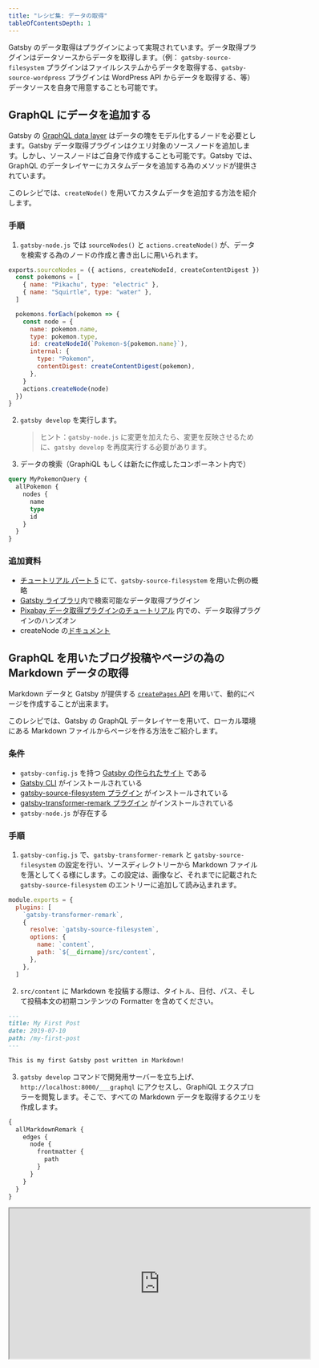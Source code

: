 ```yaml
---
title: "レシピ集: データの取得"
tableOfContentsDepth: 1
---
```


Gatsby のデータ取得はプラグインによって実現されています。データ取得プラグインはデータソースからデータを取得します。（例： `gatsby-source-filesystem` プラグインはファイルシステムからデータを取得する、`gatsby-source-wordpress` プラグインは WordPress API からデータを取得する、等）データソースを自身で用意することも可能です。

## GraphQL にデータを追加する

Gatsby の [GraphQL data layer](/docs/querying-with-graphql/) はデータの塊をモデル化するノードを必要とします。Gatsby データ取得プラグインはクエリ対象のソースノードを追加します。しかし、ソースノードはご自身で作成することも可能です。Gatsby では、GraphQL のデータレイヤーにカスタムデータを追加する為のメソッドが提供されています。

このレシピでは、`createNode()` を用いてカスタムデータを追加する方法を紹介します。

### 手順

1. `gatsby-node.js` では `sourceNodes()` と `actions.createNode()` が、データを検索する為のノードの作成と書き出しに用いられます。

```javascript:title=gatsby-node.js
exports.sourceNodes = ({ actions, createNodeId, createContentDigest }) => {
  const pokemons = [
    { name: "Pikachu", type: "electric" },
    { name: "Squirtle", type: "water" },
  ]

  pokemons.forEach(pokemon => {
    const node = {
      name: pokemon.name,
      type: pokemon.type,
      id: createNodeId(`Pokemon-${pokemon.name}`),
      internal: {
        type: "Pokemon",
        contentDigest: createContentDigest(pokemon),
      },
    }
    actions.createNode(node)
  })
}
```

2. `gatsby develop` を実行します。

   > ヒント：`gatsby-node.js` に変更を加えたら、変更を反映させるために、`gatsby develop` を再度実行する必要があります。

3. データの検索（GraphiQL もしくは新たに作成したコンポーネント内で）

```graphql
query MyPokemonQuery {
  allPokemon {
    nodes {
      name
      type
      id
    }
  }
}
```

### 追加資料

- [チュートリアル パート 5](/tutorial/part-five/#source-plugins) にて、`gatsby-source-filesystem` を用いた例の概略
- [Gatsby ライブラリ](/plugins/?=source)内で検索可能なデータ取得プラグイン
- [Pixabay データ取得プラグインのチュートリアル](/docs/pixabay-source-plugin-tutorial/) 内での、データ取得プラグインのハンズオン
- createNode の[ドキュメント](/docs/actions/#createNode)

## GraphQL を用いたブログ投稿やページの為の Markdown データの取得

Markdown データと Gatsby が提供する [`createPages` API](/docs/actions/#createPage) を用いて、動的にページを作成することが出来ます。

このレシピでは、Gatsby の GraphQL データレイヤーを用いて、ローカル環境にある Markdown ファイルからページを作る方法をご紹介します。

### 条件

- `gatsby-config.js` を持つ [Gatsby の作られたサイト](/docs/quick-start) である
- [Gatsby CLI](/docs/gatsby-cli) がインストールされている
- [gatsby-source-filesystem プラグイン](/packages/gatsby-source-filesystem) がインストールされている
- [gatsby-transformer-remark プラグイン](/packages/gatsby-transformer-remark) がインストールされている
- `gatsby-node.js` が存在する

### 手順

1. `gatsby-config.js` で、`gatsby-transformer-remark` と `gatsby-source-filesystem` の設定を行い、ソースディレクトリーから Markdown ファイルを落としてくる様にします。この設定は、画像など、それまでに記載された `gatsby-source-filesystem` のエントリーに追加して読み込まれます。

```js:title=gatsby-config.js
module.exports = {
  plugins: [
    `gatsby-transformer-remark`,
    {
      resolve: `gatsby-source-filesystem`,
      options: {
        name: `content`,
        path: `${__dirname}/src/content`,
      },
    },
  ]
```

2. `src/content` に Markdown を投稿する際は、タイトル、日付、パス、そして投稿本文の初期コンテンツの Formatter を含めてください。

```markdown:title=src/content/my-first-post.md
---
title: My First Post
date: 2019-07-10
path: /my-first-post
---

This is my first Gatsby post written in Markdown!
```

3. `gatsby develop` コマンドで開発用サーバーを立ち上げ、`http://localhost:8000/___graphql` にアクセスし、GraphiQL エクスプロラーを閲覧します。そこで、すべての Markdown データを取得するクエリを作成します。

```graphql
{
  allMarkdownRemark {
    edges {
      node {
        frontmatter {
          path
        }
      }
    }
  }
}
```

<iframe
  title="Query for all markdown"
  src="https://q4xpb.sse.codesandbox.io/___graphql?explorerIsOpen=false&query=%7B%0A%20%20allMarkdownRemark%20%7B%0A%20%20%20%20edges%20%7B%0A%20%20%20%20%20%20node%20%7B%0A%20%20%20%20%20%20%20%20frontmatter%20%7B%0A%20%20%20%20%20%20%20%20%20%20path%0A%20%20%20%20%20%20%20%20%7D%0A%20%20%20%20%20%20%7D%0A%20%20%20%20%7D%0A%20%20%7D%0A%7D"
  width="600"
  height="300"
/>

4. `gatsby-node.js` への GraphQL クエリをコピーして結果をループすることにより、ビルド時に Markdown 投稿からページを作成する JavaScript のコードを追加します。

```js:title=gatsby-node.js
const path = require(`path`)

exports.createPages = async ({ actions, graphql }) => {
  const { createPage } = actions

  const result = await graphql(`
    {
      allMarkdownRemark {
        edges {
          node {
            frontmatter {
              path
            }
          }
        }
      }
    }
  `)
  if (result.errors) {
    console.error(result.errors)
  }

  result.data.allMarkdownRemark.edges.forEach(({ node }) => {
    createPage({
      path: node.frontmatter.path,
      component: path.resolve(`src/templates/post.js`),
    })
  })
}
```

5. ビルド時に、Markdown コンテンツから動的にページを生成するための GraphQL クエリを含む投稿テンプレートを `src/templates` に追加します。

```jsx:title=src/templates/post.js
import React from "react"
import { graphql } from "gatsby"

export default function Template({ data }) {
  const { markdownRemark } = data // data.markdownRemark holds your post data
  const { frontmatter, html } = markdownRemark
  return (
    <div className="blog-post">
      <h1>{frontmatter.title}</h1>
      <h2>{frontmatter.date}</h2>
      <div
        className="blog-post-content"
        dangerouslySetInnerHTML={{ __html: html }}
      />
    </div>
  )
}

export const pageQuery = graphql`
  query($path: String!) {
    markdownRemark(frontmatter: { path: { eq: $path } }) {
      html
      frontmatter {
        date(formatString: "MMMM DD, YYYY")
        path
        title
      }
    }
  }
`
```

6. `gatsby develop` コマンドを実行して、開発サーバーを再起動します。投稿は `http://localhost:8000/my-first-post` で閲覧できます。

### 追加資料

- [チュートリアル：データからページをプログラムで作成する](/tutorial/part-seven/)
- [ページの作成と編集](/docs/creating-and-modifying-pages/)
- [マークダウンのページを追加](/docs/adding-markdown-pages/)
- [プログラムでデータからページを作成する方法](/docs/programmatically-create-pages-from-data/)
- このレシピの[参考リポジトリ](https://github.com/gatsbyjs/gatsby/tree/master/examples/recipe-sourcing-markdown)

## WordPress のデータを扱う

### 条件

- `gatsby-config.js` と `gatsby-node.js` が存在する [Gatsby サイト](/docs/quick-start/)であること
- WordPress インスタンスであること（自分でホスティングしているもの、Wordpress.com 上で展開しているもののどちらでも）

### 手順

1. 次のコマンドを実行して、`gatsby-source-wordpress` プラグインをインストール

```shell
npm install gatsby-source-wordpress --save
```

2. プラグインの設定の為に、`gatsby-config.js` に次にコードを追記

```javascript:title=gatsby-config.js
module.exports = {
  ...
  plugins: [
    {
      resolve: `gatsby-source-wordpress`,
      options: {
        // baseUrl will need to be updated with your WordPress source
        baseUrl: `wpexample.com`,
        protocol: `https`,
        // is it hosted on wordpress.com, or self-hosted?
        hostingWPCOM: false,
        // does your site use the Advanced Custom Fields Plugin?
        useACF: false
      }
    },
  ]
}
```

> **ヒント：** プラグインの設定については、[`gatsby-source-wordpress` プラグインの Docs](/packages/gatsby-source-wordpress/?=wordpre#how-to-use) を参考にしてください

3. 次のコードを含むテンプレートコンポーネントを `src/templates/post.js` に作成します

```jsx:title=post.js
import React, { Component } from "react"
import { graphql } from "gatsby"
import PropTypes from "prop-types"

class Post extends Component {
  render() {
    const post = this.props.data.wordpressPost

    return (
      <>
        <h1>{post.title}</h1>
        <div dangerouslySetInnerHTML={{ __html: post.content }} />
      </>
    )
  }
}

Post.propTypes = {
  data: PropTypes.object.isRequired,
  edges: PropTypes.array,
}

export default Post

export const pageQuery = graphql`
  query($id: String!) {
    wordpressPost(id: { eq: $id }) {
      title
      content
    }
  }
`
```

4. `gatsby-node.js` に次のサンプルコードを貼り付けて、WordPress の投稿の為のページを動的に作成します：

```javascript:title=gatsby-node.js
const path = require(`path`)
const { slash } = require(`gatsby-core-utils`)

exports.createPages = async ({ graphql, actions }) => {
  const { createPage } = actions

  // query content for WordPress posts
  const result = await graphql(`
    query {
      allWordpressPost {
        edges {
          node {
            id
            slug
          }
        }
      }
    }
  `)

  const postTemplate = path.resolve(`./src/templates/post.js`)
  result.data.allWordpressPost.edges.forEach(edge => {
    createPage({
      // `path` will be the url for the page
      path: edge.node.slug,
      // specify the component template of your choice
      component: slash(postTemplate),
      // In the ^template's GraphQL query, 'id' will be available
      // as a GraphQL variable to query for this posts's data.
      context: {
        id: edge.node.id,
      },
    })
  })
}
```

5. `gatsby-develop` を実行して、新しく生成されたページを閲覧しにいきます

6. `http://localhost:8000/__graphql` で `GraphiQL IDE` を表示して、Docs や `allWordpressPosts` に対するクエリーフィールドの監視をするエクスプローラーを開きます。

上記 `gatsby-node.js` で作成された動的ページには、特定の投稿に移動する為の一意のパスがあり、投稿用のテンプレートコンポーネントと WordPress 投稿コンテンツのソースとなるサンプル GraphQL クエリを使用します。

### 追加資料

- [Getting Started with WordPress and Gatsby](/blog/2019-04-26-how-to-build-a-blog-with-wordpress-and-gatsby-part-1/)
- [WordPress のデータを利用する](/docs/sourcing-from-wordpress/) へ進む
- [データを利用する例](https://github.com/gatsbyjs/gatsby/tree/master/examples/using-wordpress)

## Sourcing data from Contentful

### 条件

- [Gatsby サイト](/docs/quick-start/) であること
- [Contentful アカウント](https://www.contentful.com/) をもっていること
- [Contentful CLI](https://www.npmjs.com/package/contentful-cli) がインストールされていること

### 手順

1. まず、Contentful CLI を使って Contentful にログインしてください。アカウントを持っていない場合にアカウントを作成するのに役立ちます。

```shell
contentful login
```

1. Contentful Space や Space ID を持っている場合には、ステップ 2 と 3 はスキップできます。まだ Contentful Space を作成していない場合には、新しく作成してください。コマンドの最後で割り振られた Space ID は保存してください。

ヒント：新しいアカウントの場合、デフォルトのオンボーディング Space は上書きされます。詳しくは [spaces included with your account](https://app.contentful.com/account/profile/space_memberships) を見てください。

```shell
contentful space create --name 'Gatsby example'
```

1. `<space ID>` の代わりに、前のコマンドから返された新しい Space ID を使用して、サンプルのブログコンテンツで新しい Space を作成（seed）します。

```shell
contentful space seed -s '<space ID>' -t blog
```

例えば、Space ID は右のように配置します： `contentful space seed -s '22fzx88spbp7' -t blog`

1. Space への新しいアクセストークンを作成します。このトークンは記憶してください。Step 6 で必要になります。

```shell
contentful space accesstoken create -s '<space ID>' --name 'Example token'
```

1. あなたの Gatsby サイトに `gatsby-source-contentful` プラグインをインストールします：

```shell
npm install --save gatsby-source-contentful
```

1. `gatsby-config.js` を編集して、`gatsby-source-contentful` を `plugins` の配列に追加して、プラグインを有効化します。セキュリティー為に、Space ID やトークンの管理には[環境変数](/docs/environment-variables/)を用いることを強く検討してみてください。

```javascript:title=gatsby-config.js
plugins: [
   // add to array along with any other installed plugins
   // highlight-start
   {


    resolve: `gatsby-source-contentful`,
    options: {
      spaceId: `<space ID>`, // or process.env.CONTENTFUL_SPACE_ID
      accessToken: `<access token>`, // or process.env.CONTENTFUL_TOKEN
    },
  },
  // highlight-end
],
```

7. `gatsby develop` を実行し、サイトのコンパイルが成功したことを確認してください。

8) `http://localhost:8000/___graphql` にアクセスして、[GraphiQL editor](/docs/introducing-graphiql/) を使い、データを検索してください。Contentful プラグインによって、あなたのサイトに、あなたの Contentful ウェブサイトのすべての Content タイプを含む新しいノードタイプがいくつか追加されます。"Blog Post" という Content タイプを持つあなたの Example Space は、GraphQL に `allContentfulBlogPost` ノードタイプを作成します。

![the graphql interface, with a sample query outlined below](../images/recipe-sourcing-contentful-graphql.png)

Contentful からブログ投稿の titles に対してクエリを投げる場合には、次の GraphQL クエリを使用してください：

```graphql
{
  allContentfulBlogPost {
    edges {
      node {
        title
      }
    }
  }
}
```

Contentful ノードは `createdAt` や `node_locale` の様ないくつかのメタフィールドも含みます。

9. ブログの投稿へのリンクのリストを表示するには、`/src/pages/blog.js` を作成してください。このページでは、すべての投稿が更新日順に表示されます。

```jsx:title=src/pages/blog.js
import React from "react"
import { graphql, Link } from "gatsby"

const BlogPage = ({ data }) => (
  <div>
    <h1>Blog</h1>
    <ul>
      {data.allContentfulBlogPost.edges.map(({ node, index }) => (
        <li key={index}>
          <Link to={`/blog/${node.slug}`}>{node.title}</Link>
        </li>
      ))}
    </ul>
  </div>
)

export default BlogPage

export const query = graphql`
  {
    allContentfulBlogPost(sort: { fields: [updatedAt] }) {
      edges {
        node {
          title
          slug
        }
      }
    }
  }
`
```

投稿詳細ページを含む Contentful サイト構築を続けるには、他の [Gatsby docs](/docs/sourcing-from-contentful/) と下記の追加資料をチェックしてみてください。

### 追加資料

- [Building a Site with React and Contentful](/blog/2018-1-25-building-a-site-with-react-and-contentful/)
- [Contentful のデータ利用についてもっと見る](/docs/sourcing-from-contentful/)
- [Contentful データ取得プラグイン](/packages/gatsby-source-contentful/)
- [Long-text field types returned as objects](/packages/gatsby-source-contentful/#a-note-about-longtext-fields)
- [このレシピの例](https://github.com/gatsbyjs/gatsby/tree/master/examples/recipe-sourcing-contentful)

## 外部ソースからデータを読み込み、GraphQL を使わずページを作成する

[GraphQL の利用を検討すべき理由はいくつかありますが](/docs/why-gatsby-uses-graphql/)、ページ内にデータを内包させる為に、必ずしも GraphQL データレイヤーを用いる必要はありません。GraphQL とソース プラグインを経由せず、`createPages` API を利用して、まだ構築されていないデータを直接 Gatsby サイトに読み込むことができます。

このレシピでは、[PokéAPI’s REST endpoints](https://www.pokeapi.co/) からデータを取得して動的にページを作成していきます。[完全な例](https://github.com/jlengstorf/gatsby-with-unstructured-data/) は Github にあります。

### 条件

- `gatsby-node.js` を持つ Gatsby サイトであること
- [Gatsby CLI](/docs/gatsby-cli) がインストールされていること
- npm から [axios](https://www.npmjs.com/package/axios) がインストールされていること

### 手順

1. `gatsby-node.js` で、PokéAPI からデータを取得する JavaScript コードを追加して、プログラムでインデックスページを作成します：

```js:title=gatsby-node.js
const axios = require("axios")

const get = endpoint => axios.get(`https://pokeapi.co/api/v2${endpoint}`)

const getPokemonData = names =>
  Promise.all(
    names.map(async name => {
      const { data: pokemon } = await get(`/pokemon/${name}`)
      return { ...pokemon }
    })
  )
exports.createPages = async ({ actions: { createPage } }) => {
  const allPokemon = await getPokemonData(["pikachu", "charizard", "squirtle"])

  // Create a page that lists Pokémon.
  createPage({
    path: `/`,
    component: require.resolve("./src/templates/all-pokemon.js"),
    context: { allPokemon },
  })
}
```

2. ホームページに Pokémon を表示させるテンプレートを作成します：

```jsx:title=src/templates/all-pokemon.js
import React from "react"

export default ({ pageContext: { allPokemon } }) => (
  <div>
    <h1>Behold, the Pokémon!</h1>
    <ul>
      {allPokemon.map(pokemon => (
        <li key={pokemon.id}>
          <img src={pokemon.sprites.front_default} alt={pokemon.name} />
          <p>{pokemon.name}</p>
        </li>
      ))}
    </ul>
  </div>
)
```

1. `gatsby develop` を実行して、データを取得、ページの構築、開発用サーバーを立ち上げます。
2. ホームページをブラウザーで閲覧します：`http://localhost:8000`

### 追加資料

- [Full Pokemon data repo](https://github.com/jlengstorf/gatsby-with-unstructured-data/)
- 非構造化データの利用についてもっと知るには、[Using Gatsby without GraphQL](/docs/using-gatsby-without-graphql/) をみてください
- より複雑な Gatsby サイトの為に、いつ、どのように[GraphQL でデータを検索するか](/docs/querying-with-graphql/)

## Drupal からコンテンツを読み込む

### 条件

- [Gatsby サイト](/docs/quick-start) であること
- [Drupal](http://drupal.org) サイトであること
- Drupal サイトに [JSON:API module](https://www.drupal.org/project/jsonapi) がインストールされていて使用可能であること

### 手順

1. `gatsby-source-drupal` をインストールしてください。

```shell
npm install --save gatsby-source-drupal
```

1. `gatsby-config.js` を編集し、プラグインを有効化してください。

```javascript:title=gatsby-config.js
module.exports = {
  plugins: [
    {
      resolve: `gatsby-source-drupal`,
      options: {
        baseUrl: `https://your-website/`,
        apiBase: `api`, // optional, defaults to `jsonapi`
      },
    },
  ],
}
```

3. コマンドを実行し、開発用サーバーを立ち上げて、`http://localhost:8000/___graphql` で GraphiQL エクスプローラーを開いてください。Explorer タブの下に、Drupal ブロックの場合は `allBlockBlock` 、Drupal サイトのすべてのコンテンツタイプの場合は新しいノードタイプが表示されます。例えば、もし「ページ」コンテンツタイプがある場合では、`allNodePage` として使用可能になります。すべての「ページ」ノードの title と body を検索するには、次のようなクエリを使用します：

```graphql
{
  allNodePage {
    edges {
      node {
        title
        body {
          value
        }
      }
    }
  }
}
```

4. Drupal データを使うには、Gatsby サイトの `src/pages/drupal.js` に新しいページを作成してください。このページには、すべての Drupal「ページ」ノードがリスト表示されます。

**ヒント：** 正確な GraphQL スキーマは、Drupal インスタンスの構造に依存します。

```jsx:title=src/pages/drupal.js
import React from "react"
import { graphql } from "gatsby"

const DrupalPage = ({ data }) => (
  <div>
    <h1>Drupal pages</h1>
    <ul>
    {data.allNodePage.edges.map(({ node, index }) => (
      <li key={index}>
        <h2>{node.title}</h2>
        <div>
          {node.body.value}
        </div>
      </li>
    ))}
   </ul>
  </div>
)

export default DrupalPage

export const query = graphql`
  {
  allNodePage {
    edges {
      node {
        title
        body {
          value
        }
      }
    }
  }
}
```

1. 開発用サーバーを起動すると、`http://localhost:8000/drupal` に訪問することで新しいページを閲覧できます。

### 追加資料

- [Using Decoupled Drupal with Gatsby](/blog/2018-08-13-using-decoupled-drupal-with-gatsby/)
- [Drupal のデータ利用についてもっと見る](/docs/sourcing-from-drupal)
- [チュートリアル：プログラムでデータからページを生成する](/tutorial/part-seven/)
